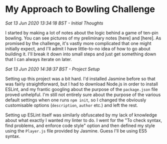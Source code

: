 
My Approach to Bowling Challenge
=================================

*Sat 13 Jun 2020 13:34:18 BST - Initial Thoughts*

I started by making a lot of notes about the logic behind a game of ten-pin bowling.
You can see pictures of my preliminary notes [here] and [here].
As promised by the challenge, it's vastly more complicated that one might initially expect, and I'll admit I have little-to-no
idea of how to go about building it. I'll break it down into small steps and just get something down that I
can always iterate on later.

*Sat 13 Jun 2020 14:38:37 BST - Project Setup*

Setting up this project was a bit hard. I'd installed Jasmine before so that was fairly straightforward, but
I had to download Node.js in order to install ESLint, and my frantic googling about the purpose of the `package.json` file proved unhelpful.
I'm still not entirely sure about the purpose of the various default settings when one runs `npm init`,
so I changed the obviously customisable options (`description`, `author` etc.) and left the rest.

Setting up ESLint itself was similarly obfuscated by my lack of knowledge about what exactly I wanted my linter to do. I went for the
"To check syntax, find problems, and enforce code style" option and then defined my style using the `Player.js` file provided by Jasmine.
Guess I'll be using ES5 syntax.
